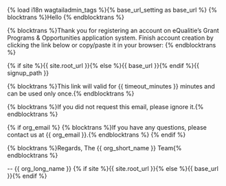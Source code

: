 {% load i18n wagtailadmin_tags %}{% base_url_setting as base_url %}
{% blocktrans %}Hello {% endblocktrans %}

{% blocktrans %}Thank you for registering an account on eQualitie’s Grant Programs & Opportunities  application system. Finish account creation by clicking the link below or copy/paste it in your browser:
{% endblocktrans %}

{% if site %}{{ site.root_url }}{% else %}{{ base_url }}{% endif %}{{ signup_path }}

{% blocktrans %}This link will valid for {{ timeout_minutes }} minutes and can be used only once.{% endblocktrans %}

{% blocktrans %}If you did not request this email, please ignore it.{% endblocktrans %}

{% if org_email %}
{% blocktrans %}If you have any questions, please contact us at {{ org_email }}.{% endblocktrans %}
{% endif %}

{% blocktrans %}Regards,
The {{ org_short_name }} Team{% endblocktrans %}

--
{{ org_long_name }}
{% if site %}{{ site.root_url }}{% else %}{{ base_url }}{% endif %}
